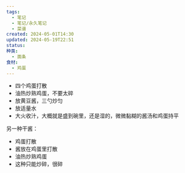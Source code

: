 ```yaml
---
tags:
  - 笔记
  - 笔记/永久笔记
  - 菜谱
created: 2024-05-01T14:30
updated: 2024-05-19T22:51
status: 
种类:
  - 面条
食材:
  - 鸡蛋
---
```

- 四个鸡蛋打散
- 油热炒熟鸡蛋，不要太碎
- 放黄豆酱，三勺炒匀
- 放适量水
- 大火收汁，大概就是盛到碗里，还是湿的，微微黏糊的酱汤和鸡蛋持平
 
另一种干酱：
- 鸡蛋打散
- 酱放在鸡蛋里打散
- 油热炒熟鸡蛋
- 这种只能炒碎，很碎